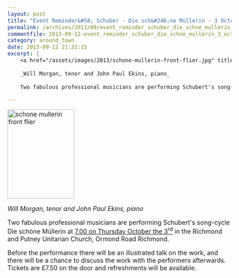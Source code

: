 ```yaml
---
layout: post
title: "Event Reminder&#58; Schuber - Die sch&#246;ne Müllerin - 3 October 2013"
permalink: /archives/2013/09/event_reminder_schuber_die_schne_mullerin_3_octobe.html
commentfile: 2013-09-12-event_reminder_schuber_die_schne_mullerin_3_octobe
category: around_town
date: 2013-09-12 21:32:15
excerpt: |
    <a href="/assets/images/2013/schone-mullerin-front-flier.jpg" title="See larger version of - schone mullerin front flier"><img src="/assets/images/2013/schone-mullerin-front-flier_thumb.jpg" width="150" height="200" alt="schone mullerin front flier" class="photo right" /></a>
    
    _Will Morgan, tenor and John Paul Ekins, piano_
    
    Two fabulous professional musicians are performing Schubert's song-cycle Die sch&#246;ne M&#252;llerin at <a href="https://stmargarets.london/event/concert/20">7.00 on Thursday October the 3<sup>rd</sup></a>

---
```


<a href="/assets/images/2013/schone-mullerin-front-flier.jpg" title="See larger version of - schone mullerin front flier"><img src="/assets/images/2013/schone-mullerin-front-flier_thumb.jpg" width="150" height="200" alt="schone mullerin front flier" class="photo right" /></a>

*Will Morgan, tenor and John Paul Ekins, piano*

Two fabulous professional musicians are performing Schubert's song-cycle Die schöne Müllerin at [7.00 on Thursday October the 3<sup>rd</sup>](/event/concert/200705144140) in the Richmond and Putney Unitarian Church, Ormond Road Richmond.

Before the performance there will be an illustrated talk on the work, and there will be a chance to discuss the work with the performers afterwards. Tickets are £7.50 on the door and refreshments will be available.
